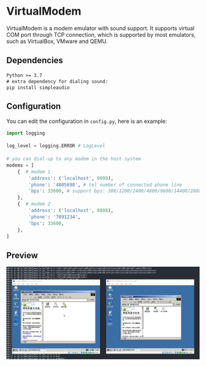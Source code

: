 # VirtualModem

VirtualModem is a modem emulator with sound support.
It supports virtual COM port through TCP connection, which is supported by most emulators, such as VirtualBox, VMware and QEMU.

## Dependencies
```
Python >= 3.7
# extra dependency for dialing sound:
pip install simpleaudio
```


## Configuration
You can edit the configuration in `config.py`, here is an example:
```Python
import logging

log_level = logging.ERROR # LogLevel

# you can dial-up to any modem in the host system
modems = [
    {  # modem 1
        'address': ('localhost', 9999),
        'phone': '4805698', # tel number of connected phone line
        'bps': 33600, # support bps: 300/1200/2400/4800/9600/14400/28800/33600/56000
    },
    {  # modem 2
        'address': ('localhost', 8888),
        'phone': '7891234',
        'bps': 33600,
    },
]
```

## Preview
![screen_record](./img/Internet.webp)

